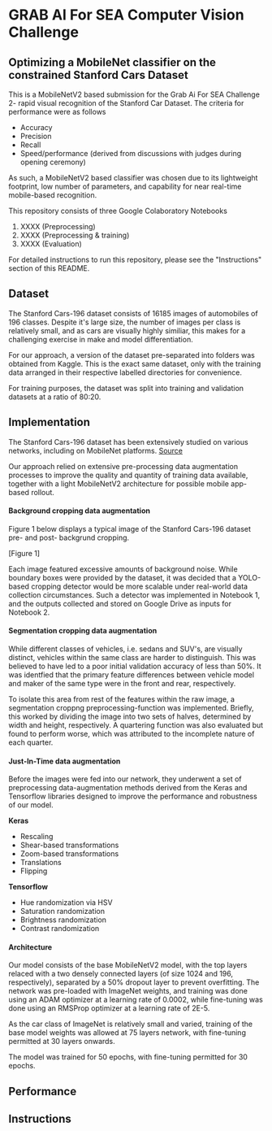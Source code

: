 # GRAB AI For SEA Computer Vision Challenge
## Optimizing a MobileNet classifier on the constrained Stanford Cars Dataset

This is a MobileNetV2 based submission for the Grab Ai For SEA Challenge 2- rapid visual recognition of the Stanford Car Dataset.
The criteria for performance were as follows


* Accuracy
* Precision
* Recall
* Speed/performance (derived from discussions with judges during opening ceremony)

As such, a MobileNetV2 based classifier was chosen due to its lightweight footprint, low number of parameters, and capability for near real-time mobile-based recognition. 

This repository consists of three Google Colaboratory Notebooks
1. XXXX (Preprocessing)
2. XXXX (Preprocessing & training)
3. XXXX (Evaluation)

For detailed instructions to run this repository, please see the "Instructions" section of this README.

## Dataset
The Stanford Cars-196 dataset consists of 16185 images of automobiles of 196 classes. Despite it's large size, the number of images per class is relatively small, and as cars are visually highly similiar, this makes for a challenging exercise in make and model differentiation.

For our approach, a version of the dataset pre-separated into folders was obtained from Kaggle. This is the exact same dataset, only with the training data arranged in their respective labelled directories for convenience.

For training purposes, the dataset was split into training and validation datasets at a ratio of 80:20.

## Implementation
The Stanford Cars-196 dataset has been extensively studied on various networks, including on MobileNet platforms. 
[Source](https://arxiv.org/pdf/1806.02987.pdf?fbclid=IwAR26yjKltuRmb9q9U8Dj3F-oGDXWVrp1UW_ipq3_ZanYmFWglijwbatqO2g)

Our approach relied on extensive pre-processing data augmentation processes to improve the quality and quantity of training data available, together with a light MobileNetV2 architecture for possible mobile app-based rollout.

#### Background cropping data augmentation

Figure 1 below displays a typical image of the Stanford Cars-196 dataset pre- and post- backgrund cropping.

[Figure 1]


Each image featured excessive amounts of background noise. While boundary boxes were provided by the dataset, it was decided that a YOLO-based cropping detector would be more scalable under real-world data collection circumstances. Such a detector was implemented in Notebook 1, and the outputs collected and stored on Google Drive as inputs for Notebook 2.

#### __Segmentation cropping data augmentation__

While different classes of vehicles, i.e. sedans and SUV's, are visually distinct, vehicles within the same class are harder to distinguish. This was believed to have led to a poor initial validation accuracy of less than 50%. It was identfied that the primary feature differences between vehicle model and maker of the same type were in the front and rear, respectively. 

To isolate this area from rest of the features within the raw image, a segmentation croppng preprocessing-function was implemented. Briefly, this worked by dividing the image into two sets of halves, determined by width and height, respectively. A quartering function was also evaluated but found to perform worse, which was attributed to the incomplete nature of each quarter.


#### __Just-In-Time data augmentation__

Before the images were fed into our network, they underwent a set of preprocessing data-augmentation methods derived from the Keras and Tensorflow libraries designed to improve the performance and robustness of our model.

**Keras**

* Rescaling
* Shear-based transformations
* Zoom-based transformations
* Translations
* Flipping

**Tensorflow**

* Hue randomization via HSV
* Saturation randomization
* Brightness randomization
* Contrast randomization



#### __Architecture__

Our model consists of the base MobileNetV2 model, with the top layers relaced with a two densely connected layers (of size 1024 and 196, respectively), separated by a 50% dropout layer to prevent overfitting. The network was pre-loaded with ImageNet weights, and training was done using an ADAM optimizer at a learning rate of 0.0002, while fine-tuning was done using an RMSProp optimizer at a learning rate of 2E-5.

As the car class of ImageNet is relatively small and varied, training of the base model weights was allowed at 75 layers network, with fine-tuning permitted at 30 layers onwards.

The model was trained for 50 epochs, with fine-tuning permitted for 30 epochs.



## Performance

## Instructions
